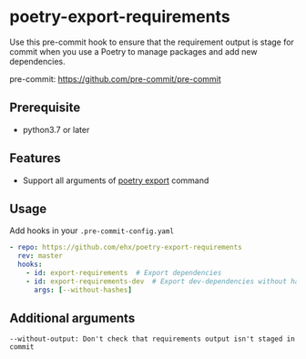 # poetry-export-requirements

Use this pre-commit hook to ensure that the requirement output is stage for commit 
when you use a Poetry to manage packages and add new dependencies.

pre-commit: https://github.com/pre-commit/pre-commit

## Prerequisite

- python3.7 or later

## Features

- Support all arguments of [poetry export](https://python-poetry.org/docs/cli/#export) command

## Usage

Add hooks in your `.pre-commit-config.yaml`

```yaml
- repo: https://github.com/ehx/poetry-export-requirements
  rev: master
  hooks:
    - id: export-requirements  # Export dependencies
    - id: export-requirements-dev  # Export dev-dependencies without hashes
      args: [--without-hashes]
```

## Additional arguments

```text
--without-output: Don't check that requirements output isn't staged in commit
```
